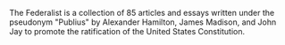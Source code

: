 The Federalist is a collection of 85 articles and essays written under the pseudonym "Publius" by Alexander Hamilton, James Madison, and John Jay to promote the ratification of the United States Constitution.